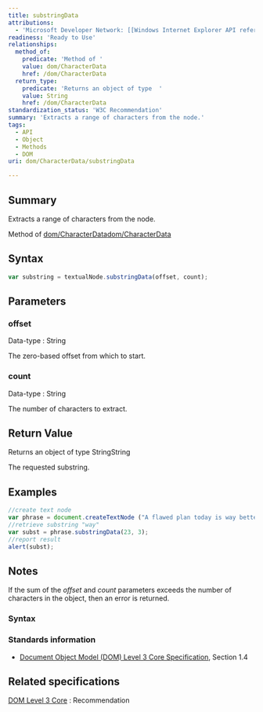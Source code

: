```yaml
---
title: substringData
attributions:
  - 'Microsoft Developer Network: [[Windows Internet Explorer API reference](http://msdn.microsoft.com/en-us/library/ie/hh828809%28v=vs.85%29.aspx) Article]'
readiness: 'Ready to Use'
relationships:
  method_of:
    predicate: 'Method of '
    value: dom/CharacterData
    href: /dom/CharacterData
  return_type:
    predicate: 'Returns an object of type  '
    value: String
    href: /dom/CharacterData
standardization_status: 'W3C Recommendation'
summary: 'Extracts a range of characters from the node.'
tags:
  - API
  - Object
  - Methods
  - DOM
uri: dom/CharacterData/substringData

---
```

## <span>Summary</span>

Extracts a range of characters from the node.

Method of [dom/CharacterData](/dom/CharacterData)[dom/CharacterData](/dom/CharacterData)

## <span>Syntax</span>

``` js
var substring = textualNode.substringData(offset, count);
```

## <span>Parameters</span>

### <span>offset</span>

 Data-type
:   String

 The zero-based offset from which to start.

### <span>count</span>

 Data-type
:   String

 The number of characters to extract.

## <span>Return Value</span>

Returns an object of type StringString

The requested substring.

## <span>Examples</span>

``` js
//create text node
var phrase = document.createTextNode ("A flawed plan today is way better than a perfect plan tomorrow.");
//retrieve substring "way"
var subst = phrase.substringData(23, 3);
//report result
alert(subst);
```

## <span>Notes</span>

If the sum of the *offset* and *count* parameters exceeds the number of characters in the object, then an error is returned.

### <span>Syntax</span>

### <span>Standards information</span>

-   [Document Object Model (DOM) Level 3 Core Specification](http://go.microsoft.com/fwlink/p/?linkid=182717), Section 1.4

## <span>Related specifications</span>

[DOM Level 3 Core](http://www.w3.org/TR/DOM-Level-3-Core/)
:   Recommendation
